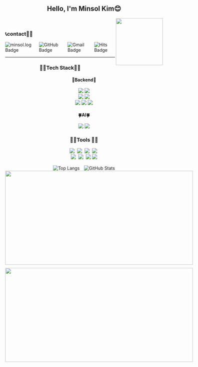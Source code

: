 
<div align="center">
  
  ## Hello, I'm Minsol Kim😊
  <img align="right" width="150" src="https://github.com/user-attachments/assets/5c331f61-d8b2-4489-b810-b8bce3bfa8d5" />
<br>
<div align="left">
<h3>📞contact😶‍🌫️</h3>
<div align="left" style="display: flex; justify-content: center; gap: 10px;">
  <a href="https://velog.io/@minsol/posts" target="_blank" style="cursor: pointer; text-decoration: none;">
    <img src="https://img.shields.io/badge/Velog-%230077B5?style=badge&logo=Velog&logoColor=white" alt="minsol.log Badge">
  </a> 

  <a href="https://github.com/soli-ziyo/soli-ziyo" target="_blank" style="cursor: pointer; text-decoration: none;">
    <img src="https://img.shields.io/badge/Github-%23000000?style=badge&logo=GitHub&logoColor=white" alt="GitHub Badge">
  </a> 

  <a href="mailto:iamsol0128@gmail.com" target="_blank" style="cursor: pointer; text-decoration: none;">
    <img src="https://img.shields.io/badge/-Gmail-%23D93025?logo=Gmail&logoColor=white" alt="Gmail Badge">
  </a> 

  <a href="https://hits.seeyoufarm.com" target="_blank" style="cursor: pointer; text-decoration: none;">
    <img src="https://hits.seeyoufarm.com/api/count/incr/badge.svg?url=https://github.com/soli-ziyo&count_bg=%2379C83D&title_bg=%23555555&icon=&icon_color=%234A6A8B&title=🖐️hits&edge_flat=false" alt="Hits Badge">
  </a>
</div>



  ---

</div>


<!--
**soli-ziyo/soli-ziyo** is a ✨ _special_ ✨ repository because its `README.md` (this file) appears on your GitHub profile.

Here are some ideas to get you started:

- 🔭 I’m currently working on ...
- 🌱 I’m currently learning ...
- 👯 I’m looking to collaborate on ...
- 🤔 I’m looking for help with ...
- 💬 Ask me about ...
- 📫 How to reach me: ...
- 😄 Pronouns: ...
- ⚡ Fun fact: ...
-->

<!--내용 부분-->
<h3>👩‍💻Tech Stack👩‍💻</h3>
<div>
  <h4>🌟Backend🌟</h4> 
  <img src="https://img.shields.io/badge/Python-3776AB.svg?style=for-the-badge&logo=python&logoColor=white" />
      <img src="https://img.shields.io/badge/Django-092E20.svg?style=for-the-badge&logo=django&logoColor=white" />
      <br />
      <img src="https://img.shields.io/badge/Java-f44236.svg?style=for-the-badge&logo=coffeescript&logoColor=white" />
      <img src="https://img.shields.io/badge/Spring-6DB33F.svg?style=for-the-badge&logo=spring&logoColor=white" />
   <br />
      <img src="https://img.shields.io/badge/docker-%230db7ed.svg?style=for-the-badge&logo=docker&logoColor=white"> 
<img src="https://img.shields.io/badge/Amazon%20EC2-FF9900?style=for-the-badge&logo=Amazon%20EC2&logoColor=white">
<img src="https://img.shields.io/badge/Amazon%20S3-569A31?style=for-the-badge&logo=Amazon%20S3&logoColor=white">

<h4>🍀AI🍀</h4>
      <img src="https://img.shields.io/badge/Python-3776AB.svg?style=for-the-badge&logo=python&logoColor=white" />
      <img src="https://img.shields.io/badge/Django-092E20.svg?style=for-the-badge&logo=django&logoColor=white" />
      <br />
  
</div>


<h3>👩‍💻Tools 👩‍💻</h3>
<div>
  <img src="https://img.shields.io/badge/git-F05033.svg?style=for-the-badge&logo=git&logoColor=white" />&nbsp
  <img src="https://img.shields.io/badge/github-181717.svg?style=for-the-badge&logo=github&logoColor=white" />&nbsp
  <img src="https://img.shields.io/badge/Notion-F3F3F3.svg?style=for-the-badge&logo=notion&logoColor=black" />&nbsp
  <img src="https://img.shields.io/badge/figma-F24E1E.svg?style=for-the-badge&logo=figma&logoColor=white" />&nbsp
<br />
  <img src="https://img.shields.io/badge/VSCode-2C2C32.svg?style=for-the-badge&logo=visual-studio-code&logoColor=22ABF3" />&nbsp
  <img src="https://img.shields.io/badge/jupyter-2C2C32.svg?style=for-the-badge&logo=jupyter&logoColor=F37726" />&nbsp
<!--   <img src="https://img.shields.io/badge/Colab-2C2C32.svg?style=for-the-badge&logo=googlecolab&logoColor=F9AB00" />&nbsp -->
  <img src="https://img.shields.io/badge/Google Colab-F9AB00?style=for-the-badge&logo=Google Colab&logoColor=white">
<img src="https://img.shields.io/badge/Selenium-43B02A?style=for-the-badge&logo=Selenium&logoColor=white">

</div>

<br>


<div align="center">
  <img src="https://github-readme-stats.vercel.app/api/top-langs/?username=soli-ziyo&layout=compact&hide=javascript&theme=vue" alt="Top Langs" style="display: inline-block; margin-right: 10px;" />
  <img src="https://github-readme-stats.vercel.app/api?username=soli-ziyo&hide=contribs,prs&show_icons=true&theme=vue" alt="GitHub Stats" style="display: inline-block;" />

<div style="text-align: center;">
  <!-- Left Section: GitAnimals Line -->
  <div style="display: inline-block; margin-right: 10px;">
    <a href="https://github.com/devxb/gitanimals" style="display: inline-block; margin-bottom: 10px;">
      <img src="https://render.gitanimals.org/lines/soli-ziyo?pet-id=1" width="600" height="300" />
    </a>
  </div>

  <!-- Right Section: GitAnimals Farm -->
  <div style="display: inline-block;">
    <a href="https://github.com/devxb/gitanimals" style="display: inline-block; margin-bottom: 10px;">
      <img src="https://render.gitanimals.org/farms/soli-ziyo" width="600" height="300" />
    </a>
  </div>
</div>



